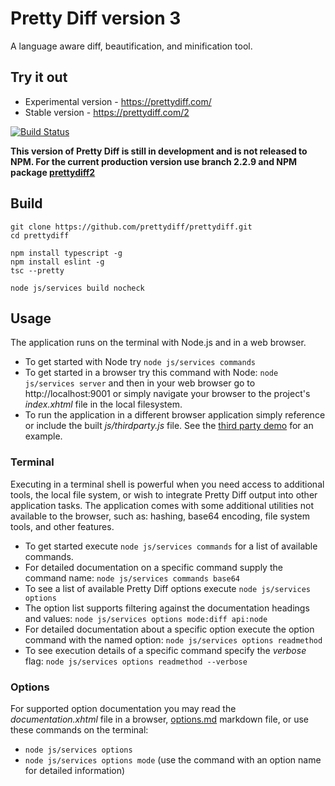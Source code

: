# Pretty Diff version 3
A language aware diff, beautification, and minification tool.

## Try it out

* Experimental version - https://prettydiff.com/
* Stable version - https://prettydiff.com/2

[![Build Status](https://semaphoreci.com/api/v1/prettydiff/prettydiff/branches/3-0-0/badge.svg)](https://semaphoreci.com/prettydiff/prettydiff)

**This version of Pretty Diff is still in development and is not released to NPM.  For the current production version use branch 2.2.9 and NPM package [prettydiff2](https://www.npmjs.com/package/prettydiff2)**

## Build

```
git clone https://github.com/prettydiff/prettydiff.git
cd prettydiff

npm install typescript -g
npm install eslint -g
tsc --pretty

node js/services build nocheck
```

## Usage
The application runs on the terminal with Node.js and in a web browser.

* To get started with Node try `node js/services commands`
* To get started in a browser try this command with Node: `node js/services server` and then in your web browser go to http://localhost:9001 or simply navigate your browser to the project's *index.xhtml* file in the local filesystem.
* To run the application in a different browser application simply reference or include the built *js/thirdparty.js* file. See the [third party demo](thirdparty.md) for an example.

### Terminal
Executing in a terminal shell is powerful when you need access to additional tools, the local file system, or wish to integrate Pretty Diff output into other application tasks.  The application comes with some additional utilities not available to the browser, such as: hashing, base64 encoding, file system tools, and other features.

* To get started execute `node js/services commands` for a list of available commands.
* For detailed documentation on a specific command supply the command name: `node js/services commands base64`
* To see a list of available Pretty Diff options execute `node js/services options`
* The option list supports filtering against the documentation headings and values: `node js/services options mode:diff api:node`
* For detailed documentation about a specific option execute the option command with the named option: `node js/services options readmethod`
* To see execution details of a specific command specify the *verbose* flag: `node js/services options readmethod --verbose`

### Options
For supported option documentation you may read the *documentation.xhtml* file in a browser, [options.md](options.md) markdown file, or use these commands on the terminal:

* `node js/services options`
* `node js/services options mode` (use the command with an option name for detailed information)